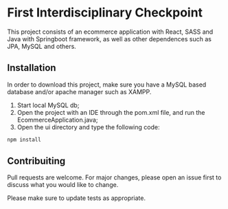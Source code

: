 # First Interdisciplinary Checkpoint

This project consists of an ecommerce application with React, SASS and Java with Springboot framework, as well as other dependences such as JPA, MySQL and others.

## Installation

In order to download this project, make sure you have a MySQL based database and/or apache manager such as XAMPP.

1. Start local MySQL db; 
2. Open the project with an IDE through the pom.xml file, and run the EcommerceApplication.java;
3. Open the ui directory and type the following code:

```bash
npm install
```

## Contribuiting

Pull requests are welcome. For major changes, please open an issue first to discuss what you would like to change.

Please make sure to update tests as appropriate.

